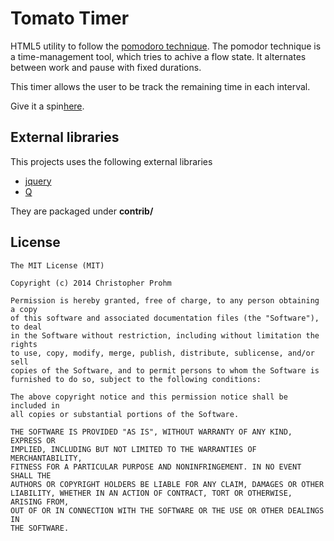 # Tomato Timer

HTML5 utility to follow the [pomodoro technique](https://en.wikipedia.org/wiki/Pomodoro_Technique). 
The pomodor technique is a time-management tool, which tries to achive a flow state.
It alternates between work and pause with fixed durations.

This timer allows the user to be track the remaining time in each interval. 

Give it a spin[here](http://chmp.github.io/TomatoTimer/).

## External libraries

This projects uses the following external libraries 

- [jquery](https://jquery.com)
- [Q](https://github.com/kriskowal/q)

They are packaged under **contrib/**

## License 

    The MIT License (MIT)
    
    Copyright (c) 2014 Christopher Prohm
    
    Permission is hereby granted, free of charge, to any person obtaining a copy
    of this software and associated documentation files (the "Software"), to deal
    in the Software without restriction, including without limitation the rights
    to use, copy, modify, merge, publish, distribute, sublicense, and/or sell
    copies of the Software, and to permit persons to whom the Software is
    furnished to do so, subject to the following conditions:

    The above copyright notice and this permission notice shall be included in
    all copies or substantial portions of the Software.

    THE SOFTWARE IS PROVIDED "AS IS", WITHOUT WARRANTY OF ANY KIND, EXPRESS OR
    IMPLIED, INCLUDING BUT NOT LIMITED TO THE WARRANTIES OF MERCHANTABILITY,
    FITNESS FOR A PARTICULAR PURPOSE AND NONINFRINGEMENT. IN NO EVENT SHALL THE
    AUTHORS OR COPYRIGHT HOLDERS BE LIABLE FOR ANY CLAIM, DAMAGES OR OTHER
    LIABILITY, WHETHER IN AN ACTION OF CONTRACT, TORT OR OTHERWISE, ARISING FROM,
    OUT OF OR IN CONNECTION WITH THE SOFTWARE OR THE USE OR OTHER DEALINGS IN
    THE SOFTWARE.


